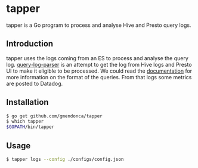 # tapper

tapper is a Go program to process and analyse Hive and Presto query logs.

## Introduction

tapper uses the logs coming from an ES to process and analyse the query log.
[query-log-parser](https://github.com/gmendonca/query-log-parser) is an attempt to get the log
from Hive logs and Presto UI to make it eligible to be processed. We could read the [documentation](https://github.com/gmendonca/query-log-parser/blob/master/README.md)
for more information on the format of the queries. From that logs some metrics are posted to Datadog.

## Installation

```sh
$ go get github.com/gmendonca/tapper
$ which tapper
$GOPATH/bin/tapper
```

## Usage

```sh
$ tapper logs --config ./configs/config.json
```

